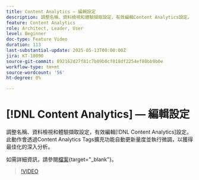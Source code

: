 ```yaml
---
title: Content Analytics — 編輯設定
description: 調整名稱、資料檢視和體驗擷取設定，有效編輯Content Analytics設定。
feature: Content Analytics
role: Architect, Leader, User
level: Beginner
doc-type: Feature Video
duration: 113
last-substantial-update: 2025-05-13T00:00:00Z
jira: KT-18090
source-git-commit: 892162d27f81c7b09b0cf018df2254ef80bb9b0e
workflow-type: tm+mt
source-wordcount: '56'
ht-degree: 0%

---
```


# [!DNL Content Analytics] — 編輯設定

調整名稱、資料檢視和體驗擷取設定，有效編輯[!DNL Content Analytics]設定。 此動作會透過Content Analytics Tags擴充功能自動更新量度並執行微調，以獲得最佳化的深入分析。

如需詳細資訊，請參閱[檔案](https://experienceleague.adobe.com/zh-hant/docs/analytics-platform/using/content-analytics/configuration/guided){target="_blank"}。

>[!VIDEO](https://video.tv.adobe.com/v/3458439/?learn=on&enablevpops)
